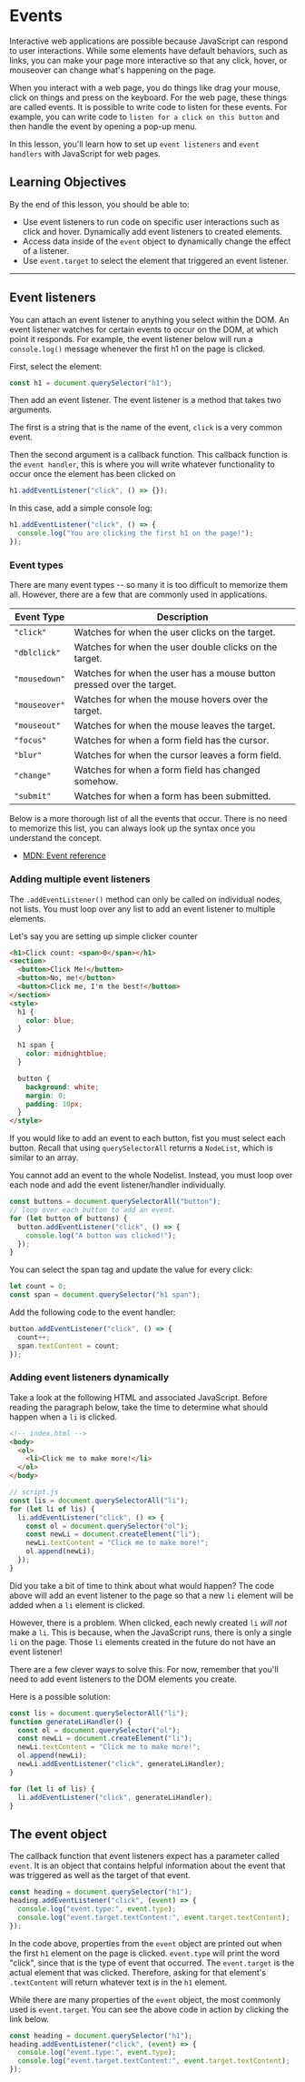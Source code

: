 # Events

Interactive web applications are possible because JavaScript can respond to user interactions. While some elements have default behaviors, such as links, you can make your page more interactive so that any click, hover, or mouseover can change what's happening on the page.

When you interact with a web page, you do things like drag your mouse, click on things and press on the keyboard. For the web page, these things are called events. It is possible to write code to listen for these events. For example, you can write code to `listen for a click on this button` and then handle the event by opening a pop-up menu.

In this lesson, you'll learn how to set up `event listeners` and `event handlers` with JavaScript for web pages.

## Learning Objectives

By the end of this lesson, you should be able to:

- Use event listeners to run code on specific user interactions such as click and hover.
  Dynamically add event listeners to created elements.
- Access data inside of the `event` object to dynamically change the effect of a listener.
- Use `event.target` to select the element that triggered an event listener.

---

## Event listeners

You can attach an event listener to anything you select within the DOM. An event listener watches for certain events to occur on the DOM, at which point it responds. For example, the event listener below will run a `console.log()` message whenever the first h1 on the page is clicked.

First, select the element:

```js
const h1 = document.querySelector("h1");
```

Then add an event listener. The event listener is a method that takes two arguments.

The first is a string that is the name of the event, `click` is a very common event.

Then the second argument is a callback function. This callback function is the `event handler`, this is where you will write whatever functionality to occur once the element has been clicked on

```js
h1.addEventListener("click", () => {});
```

In this case, add a simple console log:

```js
h1.addEventListener("click", () => {
  console.log("You are clicking the first h1 on the page!");
});
```

### Event types

There are many event types -- so many it is too difficult to memorize them all. However, there are a few that are commonly used in applications.

| Event Type    | Description                                                           |
| ------------- | --------------------------------------------------------------------- |
| `"click"`     | Watches for when the user clicks on the target.                       |
| `"dblclick"`  | Watches for when the user double clicks on the target.                |
| `"mousedown"` | Watches for when the user has a mouse button pressed over the target. |
| `"mouseover"` | Watches for when the mouse hovers over the target.                    |
| `"mouseout"`  | Watches for when the mouse leaves the target.                         |
| `"focus"`     | Watches for when a form field has the cursor.                         |
| `"blur"`      | Watches for when the cursor leaves a form field.                      |
| `"change"`    | Watches for when a form field has changed somehow.                    |
| `"submit"`    | Watches for when a form has been submitted.                           |

Below is a more thorough list of all the events that occur. There is no need to memorize this list, you can always look up the syntax once you understand the concept.

- [MDN: Event reference](https://developer.mozilla.org/en-US/docs/Web/Events)

### Adding multiple event listeners

The `.addEventListener()` method can only be called on individual nodes, not lists. You must loop over any list to add an event listener to multiple elements.

Let's say you are setting up simple clicker counter

```html
<h1>Click count: <span>0</span></h1>
<section>
  <button>Click Me!</button>
  <button>No, me!</button>
  <button>Click me, I'm the best!</button>
</section>
<style>
  h1 {
    color: blue;
  }

  h1 span {
    color: midnightblue;
  }

  button {
    background: white;
    margin: 0;
    padding: 10px;
  }
</style>
```

If you would like to add an event to each button, fist you must select each button. Recall that using `querySelectorAll` returns a `NodeList`, which is similar to an array.

You cannot add an event to the whole Nodelist. Instead, you must loop over each node and add the event listener/handler individually.

```js
const buttons = document.querySelectorAll("button");
// loop over each button to add an event.
for (let button of buttons) {
  button.addEventListener("click", () => {
    console.log("A button was clicked!");
  });
}
```

You can select the span tag and update the value for every click:

```js
let count = 0;
const span = document.querySelector("h1 span");
```

Add the following code to the event handler:

```js
button.addEventListener("click", () => {
  count++;
  span.textContent = count;
});
```

### Adding event listeners dynamically

Take a look at the following HTML and associated JavaScript. Before reading the paragraph below, take the time to determine what should happen when a `li` is clicked.

```html
<!-- index.html -->
<body>
  <ol>
    <li>Click me to make more!</li>
  </ol>
</body>
```

```js
// script.js
const lis = document.querySelectorAll("li");
for (let li of lis) {
  li.addEventListener("click", () => {
    const ol = document.querySelector("ol");
    const newLi = document.createElement("li");
    newLi.textContent = "Click me to make more!";
    ol.append(newLi);
  });
}
```

Did you take a bit of time to think about what would happen? The code above will add an event listener to the page so that a new `li` element will be added when a `li` element is clicked.

However, there is a problem. When clicked, each newly created `li` _will not_ make a `li`. This is because, when the JavaScript runs, there is only a single `li` on the page. Those `li` elements created in the future do not have an event listener!

There are a few clever ways to solve this. For now, remember that you'll need to add event listeners to the DOM elements you create.

Here is a possible solution:

```js
const lis = document.querySelectorAll("li");
function generateLiHandler() {
  const ol = document.querySelector("ol");
  const newLi = document.createElement("li");
  newLi.textContent = "Click me to make more!";
  ol.append(newLi);
  newLi.addEventListener("click", generateLiHandler);
}

for (let li of lis) {
  li.addEventListener("click", generateLiHandler);
}
```

## The event object

The callback function that event listeners expect has a parameter called `event`. It is an object that contains helpful information about the event that was triggered as well as the target of that event.

```js
const heading = document.querySelector("h1");
heading.addEventListener("click", (event) => {
  console.log("event.type:", event.type);
  console.log("event.target.textContent:", event.target.textContent);
});
```

In the code above, properties from the `event` object are printed out when the first `h1` element on the page is clicked. `event.type` will print the word "click", since that is the type of event that occurred. The `event.target` is the actual element that was clicked. Therefore, asking for that element's `.textContent` will return whatever text is in the `h1` element.

While there are many properties of the `event` object, the most commonly used is `event.target`. You can see the above code in action by clicking the link below.

```js
const heading = document.querySelector("h1");
heading.addEventListener("click", (event) => {
  console.log("event.type:", event.type);
  console.log("event.target.textContent:", event.target.textContent);
});
```
